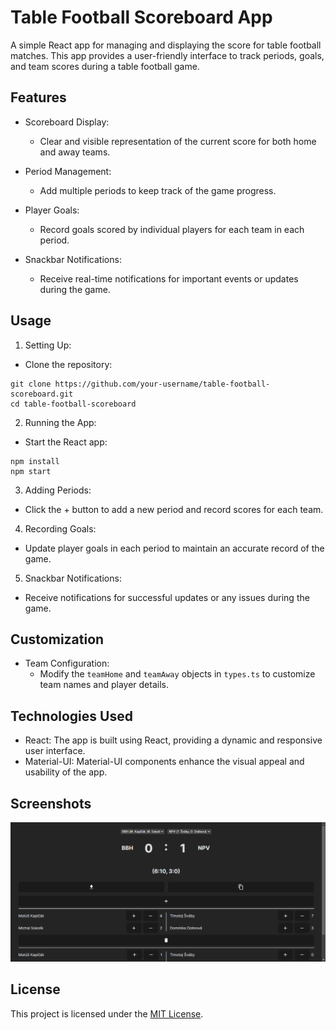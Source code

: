 # Table Football Scoreboard App

A simple React app for managing and displaying the score for table football matches. This app provides a user-friendly interface to track periods, goals, and team scores during a table football game.

## Features
- Scoreboard Display:
   - Clear and visible representation of the current score for both home and away teams.

- Period Management:
   - Add multiple periods to keep track of the game progress.

- Player Goals:
   - Record goals scored by individual players for each team in each period.

- Snackbar Notifications:
   - Receive real-time notifications for important events or updates during the game.

## Usage

1. Setting Up:

- Clone the repository:
```
git clone https://github.com/your-username/table-football-scoreboard.git
cd table-football-scoreboard
```

2. Running the App:

- Start the React app:
```
npm install
npm start
```

3. Adding Periods:

- Click the + button to add a new period and record scores for each team.

4. Recording Goals:

- Update player goals in each period to maintain an accurate record of the game.

5. Snackbar Notifications:

- Receive notifications for successful updates or any issues during the game.

## Customization

- Team Configuration:
   - Modify the `teamHome` and `teamAway` objects in `types.ts` to customize team names and player details.

## Technologies Used

- React: The app is built using React, providing a dynamic and responsive user interface.
- Material-UI: Material-UI components enhance the visual appeal and usability of the app.

## Screenshots

![Main Page](screenshot.png)

## License
This project is licensed under the [MIT License](LICENSE).
